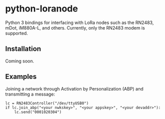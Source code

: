 python-loranode
===============

Python 3 bindings for interfacing with LoRa nodes such as the RN2483, mDot, iM880A-L, and others. Currently, only the RN2483 modem is supported.


Installation
------------

Coming soon.


Examples
--------

Joining a network through Activation by Personalization (ABP) and transmitting a message:

```
lc = RN2483Controller("/dev/ttyUSB0")
if lc.join_abp("<your nwkskey>", "<your appskey>", "<your devaddr>"):
    lc.send("0001020304")
```
